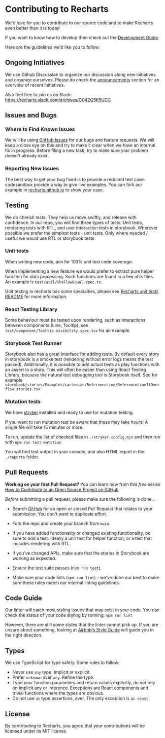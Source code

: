 # Contributing to Recharts

We'd love for you to contribute to our source code and to make Recharts even better than it is today!

If you want to know how to develop then check out the [Development Guide](/DEVELOPING.md).

Here are the guidelines we'd like you to follow:

## Ongoing Initiatives

We use Github Discussion to organize our discussion along new initiatives and organize ourselves. Please do check the [announcements](https://github.com/recharts/recharts/discussions/categories/announcements) section for an overview of recent initiatives.

Also feel free to join us on Slack: https://recharts.slack.com/archives/C042Q5K5UDC

## <a name="issues"></a>Issues and Bugs

### Where to Find Known Issues

We will be using [GitHub Issues](https://github.com/recharts/recharts/issues) for our bugs and feature requests. We will keep a close eye on this and try to make it clear when we have an internal fix in progress. Before filing a new task, try to make sure your problem doesn't already exist.

### Reporting New Issues

The best way to get your bug fixed is to provide a reduced test case. codesandbox provide a way to give live examples. You can fork our example in [recharts.github.io](https://recharts.github.io/) to show your case.

## <a name="testing"></a>Testing

We do cherish tests. They help us move swiftly, and release with confidence.
In our repo, you will find three types of tests: Unit tests, rendering tests with RTL, and user interaction tests in storybook.
Wherever possible we prefer the simplest tests - unit tests. Only where needed / useful we would use RTL or storybook tests.

### Unit tests

When writing new code, aim for 100% unit test code coverage.

When implementing a new feature we would prefer to extract pure helper function for data processing.
Such functions are found in a few utils files. An example is `test/util/ShallowEqual.spec.ts`.

Unit testing in recharts has some specialties, please see [Recharts unit tests README](test/README.md) for more information.

### React Testing Library

Some behaviour must be tested upon rendering, such as interactions between components (Line, Tooltip), see `test/component/Tooltip.visibility.spec.tsx` for an example.

### Storybook Test Runner

Storybook also has a great interface for adding tests. By default every story in storybook is a smoke test (rendering without error logs means the test passed). Additionally, it is possible to add actual tests as play functions with an assert to a story. This will often be easier than using React Testing Library, because the natural test debugging tool is Storybook itself. See for example `storybook/stories/Examples/cartesian/ReferenceLine/ReferenceLineIfOverflow.stories.tsx`

### Mutation tests

We have [stryker](https://stryker-mutator.io/docs/) installed and ready to use for mutation testing.

If you want to run mutation test be aware that these may take hours! A single file will take 15 minutes or more.

To run, update the list of checked files in `./stryker.config.mjs` and then run with `npm run test-mutation`.

You will find test output in your console, and also HTML report in the `./reports` folder.

## <a name="pr"></a>Pull Requests

**Working on your first Pull Request?** You can learn how from this _free_ series [How to Contribute to an Open Source Project on GitHub](https://app.egghead.io/playlists/how-to-contribute-to-an-open-source-project-on-github)

_Before_ submitting a pull request, please make sure the following is done…

- Search [GitHub](https://github.com/recharts/recharts/pulls) for an open or closed Pull Request that relates to your submission. You don't want to duplicate effort.

- Fork the repo and create your branch from `main`.
- If you have added functionality or changed existing functionality, be sure to add a test. Ideally a unit test for helper function, or a test that includes rendering with RTL.
- If you've changed APIs, make sure that the stories in Storybook are working as expected.
- Ensure the test suite passes (`npm run test`).
- Make sure your code lints (`npm run lint`) - we've done our best to make sure these rules match our internal linting guidelines.

## <a name="code"></a>Code Guide

Our linter will catch most styling issues that may exist in your code.
You can check the status of your code styling by running: `npm run lint`

However, there are still some styles that the linter cannot pick up. If you are unsure about something, looking at [Airbnb's Style Guide](https://github.com/airbnb/javascript) will guide you in the right direction.

## Types

We use TypeScript for type safety. Some rules to follow:

- Never use `any` type. Implicit or explicit.
- Prefer `unknown` over `any`. Refine the type.
- Type your function parameters and return values explicitly, do not rely on implicit any or inference. Exceptions are React components and trivial functions where the types are obvious.
- Do not use `as` type assertions, ever. The only exception is `as const`.

## <a name="license"></a>License

By contributing to Recharts, you agree that your contributions will be licensed under its MIT license.
